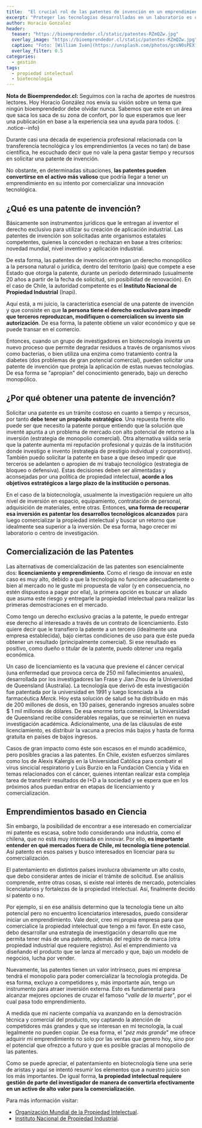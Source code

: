 ```yaml
---
title:  "El crucial rol de las patentes de invención en un emprendimiento biotecnológico"
excerpt: "Proteger las tecnologías desarrolladas en un laboratorio es una actividad indispensable que el emprendedor debe aprender a gestionar. Aquí te damos algunas claves para entender el valor estratégico y comercial que tienen las patentes de invención."
author: Horacio Gonzalez
header:
  teaser: "https://bioemprendedor.cl/static/patentes-RZmQZw.jpg"
  overlay_image: "https://bioemprendedor.cl/static/patentes-RZmQZw.jpg"
  caption: "Foto: [William Iven](https://unsplash.com/photos/gcsNOsPEXfs) @ Unsplash"
  overlay_filter: 0.5
categories:
  - gestión
tags:
  - propiedad intelectual
  - biotecnología
---
```


**Nota de Bioemprendedor.cl:** Seguimos con la racha de aportes de nuestros lectores. Hoy Horacio González nos envía su visión sobre un tema que ningún bioemprendedor debe olvidar nunca. Sabemos que este en un área que saca los saca de su zona de confort, por lo que esperamos que leer una publicación en base a la experiencia sea una ayuda para todos.
{: .notice--info}

Durante casi una década de experiencia profesional relacionada con la transferencia tecnológica y los emprendimientos (a veces no tan) de base científica, he escuchado decir que no vale la pena gastar tiempo y recursos en solicitar una patente de invención.

No obstante, en determinadas situaciones, **las patentes pueden convertirse en el activo más valioso** que podría llegar a tener un emprendimiento en su intento por comercializar una innovación tecnológica.

## ¿Qué es una patente de invención?

Básicamente son instrumentos jurídicos que le entregan al inventor el derecho exclusivo para utilizar su creación de aplicación industrial. Las patentes de invención son solicitadas ante organismos estatales competentes, quienes la conceden o rechazan en base a tres criterios: novedad mundial, nivel inventivo y aplicación industrial.

De esta forma, las patentes de invención entregan un derecho monopólico a la persona natural o jurídica, dentro del territorio (país) que compete a ese Estado que otorga la patente, durante un período determinado (usualmente 20 años a partir de la fecha de solicitud, sin posibilidad de renovación). En el caso de Chile, la autoridad competente es el **Instituto Nacional de Propiedad Industrial** (Inapi).

Aquí está, a mi juicio, la característica esencial de una patente de invención y que consiste en que **la persona tiene el derecho exclusivo para impedir que terceros reproduzcan, modifiquen o comercialicen su invento sin autorización**. De esa forma, la patente obtiene un valor económico y que se puede transar en el comercio.

Entonces, cuando un grupo de investigadores en biotecnología inventa un nuevo proceso que permite degradar residuos a través de organismos vivos como bacterias, o bien utiliza una enzima como tratamiento contra la diabetes (dos problemas de gran potencial comercial), pueden solicitar una patente de invención que proteja la aplicación de estas nuevas tecnologías. De esa forma se "apropian" del conocimiento generado, bajo un derecho monopólico.

## ¿Por qué obtener una patente de invención?

Solicitar una patente es un trámite costoso en cuanto a tiempo y recursos, por tanto **debe tener un propósito estratégico**. Una repuesta frente ello puede ser que necesito la patente porque entiendo que la solución que inventé apunta a un problema de mercado con alto potencial de retorno a la inversión (estrategia de monopolio comercial). Otra alternativa válida sería que la patente aumenta mi reputación profesional y quizás de la institución donde investigo e invento (estrategia de prestigio individual y corporativo). También puedo solicitar la patente en base a que deseo impedir que terceros se adelanten o apropien de mi trabajo tecnológico (estrategia de bloqueo o defensiva). Estas decisiones deben ser alimentadas y aconsejadas por una política de propiedad intelectual, **acorde a los objetivos estratégicos a largo plazo de la institución o personas**.

En el caso de la biotecnología, usualmente la investigación requiere un alto nivel de inversión en espacio, equipamiento, contratación de personal, adquisición de materiales, entre otras. Entonces, **una forma de recuperar esa inversión es patentar los desarrollos tecnológicos alcanzados** para luego comercializar la propiedad intelectual y buscar un retorno que idealmente sea superior a la inversión. De esa forma, hago crecer mi laboratorio o centro de investigación.

## Comercialización de las Patentes

Las alternativas de comercialización de las patentes son esencialmente dos: **licenciamiento y emprendimiento**. Como el riesgo de innovar en este caso es muy alto, debido a que la tecnología no funcione adecuadamente o bien al mercado no le guste mi propuesta de valor (y en consecuencia, no estén dispuestos a pagar por ella), la primera opción es buscar un aliado que asuma este riesgo y entregarle la propiedad intelectual para realizar las primeras demostraciones en el mercado.

Como tengo un derecho exclusivo gracias a la patente, le puedo entregar ese derecho al interesado a través de un contrato de licenciamiento. Esto quiere decir que le transfiero la patente a un tercero (idealmente una empresa establecida), bajo ciertas condiciones de uso para que éste pueda obtener un resultado (principalmente comercial). Si ese resultado es positivo, como dueño o titular de la patente, puedo obtener una regalía económica.

Un caso de licenciamiento es la vacuna que previene el cáncer cervical (una enfermedad que provoca cerca de 250 mil fallecimientos anuales), desarrollada por los investigadores Ian Frase y Jian Zhou de la Universidad de Queensland (Australia). La tecnología que derivó de esta investigación fue patentada por la universidad en 1991 y luego licenciada a la farmacéutica _Merck_. Hoy esta solución de salud se ha distribuido en más de 200 millones de dosis, en 130 países, generando ingresos anuales sobre $ 1 mil millones de dólares. De esa enorme torta comercial, la Universidad de Queensland recibe considerables regalías, que se reinvierten en nueva investigación académica. Adicionalmente, una de las cláusulas de este licenciamiento, es distribuir la vacuna a precios más bajos y hasta de forma gratuita en países de bajos ingresos.

Casos de gran impacto como éste son escasos en el mundo académico, pero posibles gracias a las patentes. En Chile, existen esfuerzos similares como los de Alexis Kalergis en la Universidad Católica para combatir el virus sincicial respiratorio y Luis Burzio en la Fundación Ciencia y Vida en temas relacionados con el cáncer, quienes intentan realizar esta compleja tarea de transferir resultados de I+D a la sociedad y se espera que en los próximos años puedan entrar en etapas de licenciamiento y comercialización.

## Emprendimientos basado en Ciencia

Sin embargo, la posibilidad de encontrar a ese interesado en comercializar mi patente es escasa, sobre todo considerando una industria, como el chilena, que no está muy interesada en innovar. Por ello, **es importante entender en qué mercados fuera de Chile, mi tecnología tiene potencial**. Así patento en esos países y busco interesados en licenciar para su comercialización.

El patentamiento en distintos países involucra obviamente un alto costo, que debo considerar antes de iniciar el trámite de solicitud. Ese análisis comprende, entre otras cosas, si existe real interés de mercado, potenciales licenciatarios y fortalezas de la propiedad intelectual. Así, finalmente decido si patento o no.

Por ejemplo, si en ese análisis determino que la tecnología tiene un alto potencial pero no encuentro licenciatarios interesados, puedo considerar iniciar un emprendimiento. Vale decir, creo mi propia empresa para que comercialice la propiedad intelectual que tengo a mi favor. En este caso, debo desarrollar una estrategia de investigación y desarrollo que me permita tener más de una patente, además del registro de marca (otra propiedad industrial que requiere registro). Así el emprendimiento va diseñando el producto que se lanza al mercado y que, bajo un modelo de negocios, lucha por vender.

Nuevamente, las patentes tienen un valor intrínseco, pues mi empresa tendrá el monopolio para poder comercializar la tecnología protegida. De esa forma, excluyo a competidores y, más importante aún, tengo un instrumento para atraer inversión externa. Esto es fundamental para alcanzar mejores opciones de cruzar el famoso "_valle de la muerte_", por el cual pasa todo emprendimiento.

A medida que mi naciente compañía va avanzando en la demostración técnica y comercial del producto, voy captando la atención de competidores más grandes y que se interesan en mi tecnología, la cual legalmente no pueden copiar. De esa forma, el "_pez más grande_" me ofrece adquirir mi emprendimiento no solo por las ventas que genero hoy, sino por el potencial que ofrezco a futuro y que es posible gracias al monopolio de las patentes.

Como se puede apreciar, el patentamiento en biotecnología tiene una serie de aristas y aquí se intentó resumir los elementos que a nuestro juicio son los más importantes. De igual forma, **la propiedad intelectual requiere gestión de parte del investigador de manera de convertirla efectivamente en un activo de alto valor para la comercialización**.

Para más información visitar:
* [Organización Mundial de la Propiedad Intelectual](http://www.wipo.int/portal/es/).
* [Instituto Nacional de Propiedad Industrial](http://www.inapi.cl).
